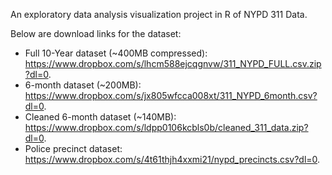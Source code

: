 An exploratory data analysis visualization project in R of NYPD 311 Data.

Below are download links for the dataset:
- Full 10-Year dataset (~400MB compressed): https://www.dropbox.com/s/lhcm588ejcqgnvw/311_NYPD_FULL.csv.zip?dl=0.
- 6-month dataset (~200MB): https://www.dropbox.com/s/jx805wfcca008xt/311_NYPD_6month.csv?dl=0.
- Cleaned 6-month dataset (~140MB): https://www.dropbox.com/s/ldpp0106kcbls0b/cleaned_311_data.zip?dl=0.
- Police precinct dataset: https://www.dropbox.com/s/4t61thjh4xxmi21/nypd_precincts.csv?dl=0. 

